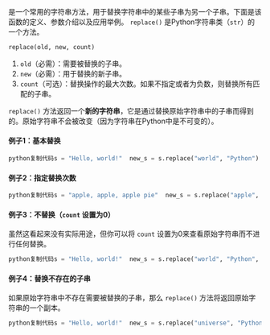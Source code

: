 是一个常用的字符串方法，用于替换字符串中的某些子串为另一个子串。下面是该函数的定义、参数介绍以及应用举例。
`replace()` 是Python字符串类（`str`）的一个方法。
```python
replace(old, new, count)
```

1. `old`（必需）：需要被替换的子串。
2. `new`（必需）：用于替换的新子串。
3. `count`（可选）：替换操作的最大次数。如果不指定或者为负数，则替换所有匹配的子串。

`replace()` 方法返回一个**新的字符串**，它是通过替换原始字符串中的子串而得到的。原始字符串不会被改变（因为字符串在Python中是不可变的）。


#### 例子1：基本替换

```python
python复制代码s = "Hello, world!"  new_s = s.replace("world", "Python")  print(new_s)  # 输出: Hello, Python!
```

#### 例子2：指定替换次数

```python
python复制代码s = "apple, apple, apple pie"  new_s = s.replace("apple", "orange", 2)  # 只替换前两个"apple"  print(new_s)  # 输出: orange, orange, apple pie
```

#### 例子3：不替换（`count` 设置为0）

虽然这看起来没有实际用途，但你可以将 `count` 设置为0来查看原始字符串而不进行任何替换。

```python
python复制代码s = "Hello, world!"  new_s = s.replace("world", "Python", 0)  # 不进行替换  print(new_s)  # 输出: Hello, world!
```

#### 例子4：替换不存在的子串

如果原始字符串中不存在需要被替换的子串，那么 `replace()` 方法将返回原始字符串的一个副本。

```python
python复制代码s = "Hello, world!"  new_s = s.replace("universe", "Python")  # "universe" 不在 s 中  print(new_s)  # 输出: Hello, world!
```